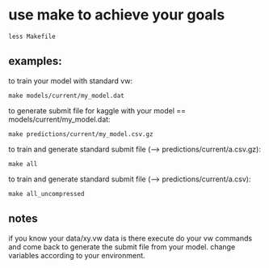 

# use make to achieve your goals

`less Makefile`

## examples:

to train your model with standard vw:
```
make models/current/my_model.dat
```

to generate submit file for kaggle with your model == models/current/my_model.dat:
```
make predictions/current/my_model.csv.gz
```

to train and generate standard submit file (--> predictions/current/a.csv.gz):
```
make all
```
	
to train and generate standard submit file (--> predictions/current/a.csv):
```
make all_uncompressed
```
	
## notes
if you know your data/xy.vw data is there execute do your vw commands and come back to generate the submit file from your model.
change variables according to your environment.